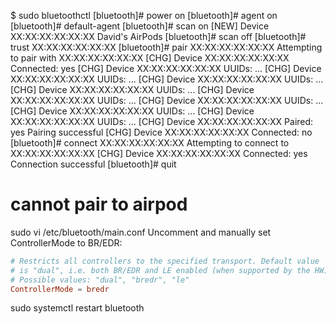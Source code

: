 $ sudo bluetoothctl
[bluetooth]# power on
[bluetooth]# agent on
[bluetooth]# default-agent
[bluetooth]# scan on
[NEW] Device XX:XX:XX:XX:XX:XX David's AirPods
[bluetooth]# scan off
[bluetooth]# trust XX:XX:XX:XX:XX:XX
[bluetooth]# pair XX:XX:XX:XX:XX:XX
Attempting to pair with XX:XX:XX:XX:XX:XX
[CHG] Device XX:XX:XX:XX:XX:XX Connected: yes
[CHG] Device XX:XX:XX:XX:XX:XX UUIDs: ... 
[CHG] Device XX:XX:XX:XX:XX:XX UUIDs: ... 
[CHG] Device XX:XX:XX:XX:XX:XX UUIDs: ... 
[CHG] Device XX:XX:XX:XX:XX:XX UUIDs: ... 
[CHG] Device XX:XX:XX:XX:XX:XX UUIDs: ... 
[CHG] Device XX:XX:XX:XX:XX:XX UUIDs: ... 
[CHG] Device XX:XX:XX:XX:XX:XX UUIDs: ... 
[CHG] Device XX:XX:XX:XX:XX:XX UUIDs: ... 
[CHG] Device XX:XX:XX:XX:XX:XX Paired: yes
Pairing successful
[CHG] Device XX:XX:XX:XX:XX:XX Connected: no
[bluetooth]# connect XX:XX:XX:XX:XX:XX
Attempting to connect to XX:XX:XX:XX:XX:XX
[CHG] Device XX:XX:XX:XX:XX:XX Connected: yes
Connection successful
[bluetooth]# quit

# cannot pair to airpod
sudo vi /etc/bluetooth/main.conf
Uncomment and manually set ControllerMode to BR/EDR:
```conf
# Restricts all controllers to the specified transport. Default value
# is "dual", i.e. both BR/EDR and LE enabled (when supported by the HW).
# Possible values: "dual", "bredr", "le"
ControllerMode = bredr
```
sudo systemctl restart bluetooth





